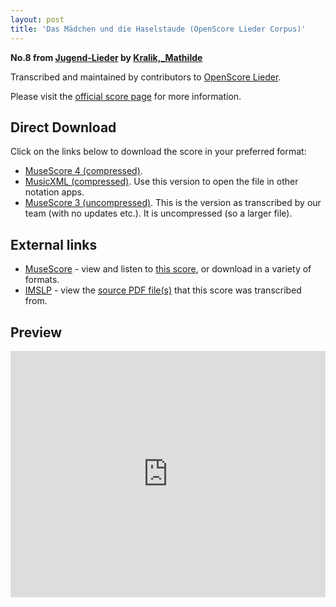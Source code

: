 ```yaml
---
layout: post
title: 'Das Mädchen und die Haselstaude (OpenScore Lieder Corpus)'
---
```


__No.8 from [Jugend-Lieder](https://fourscoreandmore.org/openscore/lieder/Kralik,_Mathilde/Jugend-Lieder/) by [Kralik,_Mathilde](https://fourscoreandmore.org/openscore/lieder/Kralik,_Mathilde)__

Transcribed and maintained by contributors to [OpenScore Lieder].

Please visit the [official score page] for more information.

[official score page]: https://musescore.com/openscore-lieder-corpus/scores/6207073
[OpenScore Lieder]: https://musescore.com/openscore-lieder-corpus

## Direct Download

Click on the links below to download the score in your preferred format:
- [MuseScore 4 (compressed)](https://fourscoreandmore.org/openscore/lieder/Kralik,_Mathilde/Jugend-Lieder/08_Das_M%C3%A4dchen_und_die_Haselstaude.mscz).
- [MusicXML (compressed)](https://fourscoreandmore.org/openscore/lieder/Kralik,_Mathilde/Jugend-Lieder/08_Das_M%C3%A4dchen_und_die_Haselstaude.mxl). Use this version to open the file in other notation apps.
- [MuseScore 3 (uncompressed)](https://raw.githubusercontent.com/OpenScore/Lieder/refs/heads/main/scores/Kralik,_Mathilde/Jugend-Lieder/08_Das_M%C3%A4dchen_und_die_Haselstaude/lc6207073.mscx). This is the version as transcribed by our team (with no updates etc.). It is uncompressed (so a larger file).

## External links

- [MuseScore] - view and listen to [this score][MuseScore], or download in a variety of formats.
- [IMSLP] - view the [source PDF file(s)][IMSLP] that this score was transcribed from.

[MuseScore]: https://musescore.com/score/6207073
[IMSLP]: https://imslp.org/wiki/Special:ReverseLookup/621374

## Preview

<iframe width="100%" height="394" src="https://musescore.com/openscore-lieder-corpus/scores/6207073/embed" frameborder="0" allowfullscreen allow="autoplay; fullscreen"></iframe>

